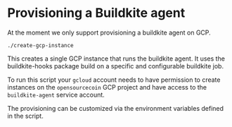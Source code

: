 # Provisioning a Buildkite agent

At the moment we only support provisioning a buildkite agent on GCP.

```
./create-gcp-instance
```

This creates a single GCP instance that runs the buildkite agent. It uses the
buildkite-hooks package build on a specific and configurable buildkite job.

To run this script your `gcloud` account needs to have permission to create
instances on the `opensourcecoin` GCP project and have access to the
`buildkite-agent` service account.

The provisioning can be customized via the environment variables defined in the
script.
